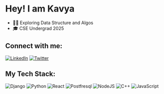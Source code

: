 # Hey! I am Kavya

- 🧑‍💼 Exploring Data Structure and Algos
- 🎓 CSE Undergrad 2025


## Connect with me:
[![LinkedIn](https://img.shields.io/badge/LinkedIn-%230077B5.svg?logo=linkedin&logoColor=white)](https://www.linkedin.com/in/kavya-dua-7bb57a233)
[![Twitter](https://img.shields.io/badge/Twitter-%231DA1F2.svg?logo=Twitter&logoColor=white)](https://twitter.com/kavya_1303) 



## My Tech Stack:
![Django](https://img.shields.io/badge/Django-092E20?style=for-the-badge&logo=django&logoColor=green) ![Python]([https://img.shields.io/badge/Django-092E20?style=for-the-badge&logo=django&logoColor=green](https://img.shields.io/badge/python-3670A0?style=for-the-badge&logo=python&logoColor=ffdd54)) ![React](https://img.shields.io/badge/react-%2320232a.svg?style=for-the-badge&logo=react&logoColor=%2361DAFB) ![Postfresql]([https://img.shields.io/badge/Node.js-43853D?style=for-the-badge&logo=node.js&logoColor=white](https://img.shields.io/badge/postgresql-4169e1?style=for-the-badge&logo=postgresql&logoColor=white)) ![NodeJS](https://img.shields.io/badge/Node.js-43853D?style=for-the-badge&logo=node.js&logoColor=white) ![C++](https://img.shields.io/badge/c++-%2300599C.svg?style=for-the-badge&logo=c%2B%2B&logoColor=white) ![JavaScript](https://img.shields.io/badge/javascript-%23323330.svg?style=for-the-badge&logo=javascript&logoColor=%23F7DF1E)   



